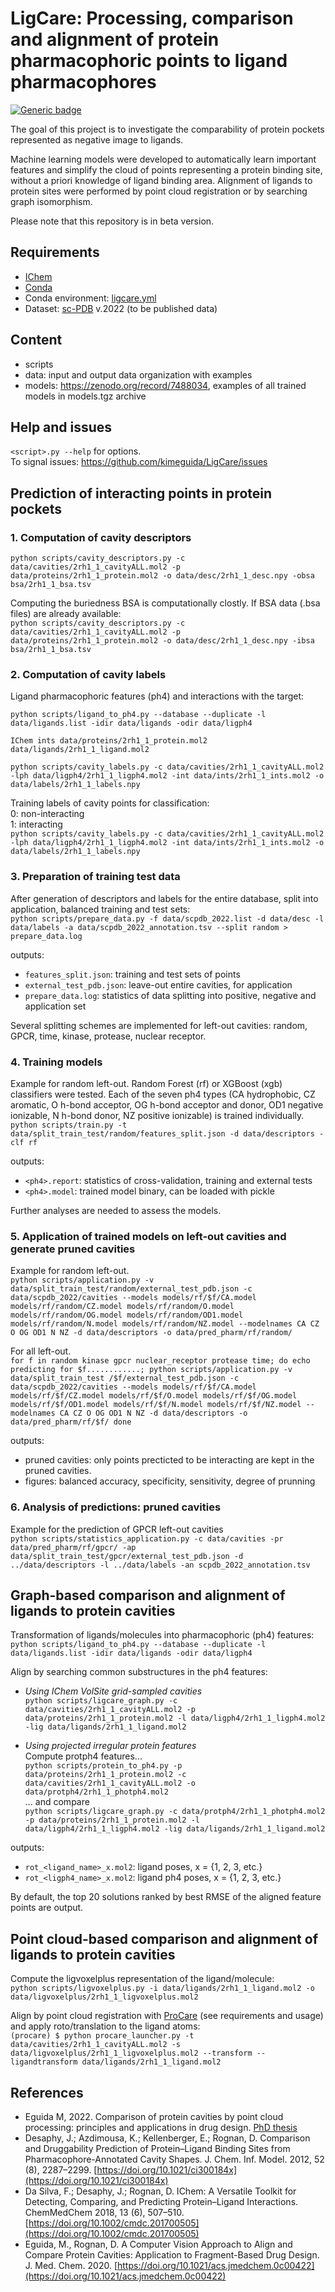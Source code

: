 # LigCare: Processing, comparison and alignment of protein pharmacophoric points to ligand pharmacophores
[![Generic badge](https://img.shields.io/badge/version-0.1.0-orange.svg)](https://shields.io/)

The goal of this project is to investigate the comparability of protein pockets represented as negative image to ligands. <br>

Machine learning models were developed to automatically learn important features and simplify the cloud of points representing a protein binding site, without a priori knowledge of ligand binding area. Alignment of ligands to protein sites were performed by point cloud registration or by searching graph isomorphism. <br>

Please note that this repository is in beta version.


## Requirements
* [IChem](http://bioinfo-pharma.u-strasbg.fr/labwebsite/download.html)
* [Conda](https://docs.conda.io/en/latest/miniconda.html)
* Conda environment: [ligcare.yml](https://github.com/kimeguida/LigCare/blob/main/ligcare.yml)
* Dataset: [sc-PDB](http://bioinfo-pharma.u-strasbg.fr/scPDB/) v.2022 (to be published data)


## Content
* scripts
* data: input and output data organization with examples
* models: https://zenodo.org/record/7488034, examples of all trained models in models.tgz archive
	

## Help and issues
`<script>.py --help` for options.  
To signal issues: https://github.com/kimeguida/LigCare/issues




## Prediction of interacting points in protein pockets

### 1. Computation of cavity descriptors
```python scripts/cavity_descriptors.py -c data/cavities/2rh1_1_cavityALL.mol2 -p data/proteins/2rh1_1_protein.mol2 -o data/desc/2rh1_1_desc.npy -obsa bsa/2rh1_1_bsa.tsv``` <br>

Computing the buriedness BSA is computationally clostly. If BSA data (.bsa files) are already available:  
```python scripts/cavity_descriptors.py -c data/cavities/2rh1_1_cavityALL.mol2 -p data/proteins/2rh1_1_protein.mol2 -o data/desc/2rh1_1_desc.npy -ibsa bsa/2rh1_1_bsa.tsv```

### 2. Computation of cavity labels

Ligand pharmacophoric features (ph4) and interactions with the target:  

```python scripts/ligand_to_ph4.py --database --duplicate -l data/ligands.list -idir data/ligands -odir data/ligph4```

```IChem ints data/proteins/2rh1_1_protein.mol2 data/ligands/2rh1_1_ligand.mol2```

```python scripts/cavity_labels.py -c data/cavities/2rh1_1_cavityALL.mol2 -lph data/ligph4/2rh1_1_ligph4.mol2 -int data/ints/2rh1_1_ints.mol2 -o data/labels/2rh1_1_labels.npy```

Training labels of cavity points for classification:  
0: non-interacting  
1: interacting  
```python scripts/cavity_labels.py -c data/cavities/2rh1_1_cavityALL.mol2 -lph data/ligph4/2rh1_1_ligph4.mol2 -int data/ints/2rh1_1_ints.mol2 -o data/labels/2rh1_1_labels.npy``` <br>


### 3. Preparation of training test data

After generation of descriptors and labels for the entire database, split into application, balanced training and test sets:  
```python scripts/prepare_data.py -f data/scpdb_2022.list -d data/desc -l data/labels -a data/scpdb_2022_annotation.tsv --split random > prepare_data.log``` <br>

outputs:
- `features_split.json`: training and test sets of points
- `external_test_pdb.json`: leave-out entire cavities, for application
- `prepare_data.log`: statistics of data splitting into positive, negative and application set

Several splitting schemes are implemented for left-out cavities: random, GPCR, time, kinase, protease, nuclear receptor.  

### 4. Training models
Example for random left-out. Random Forest (rf) or XGBoost (xgb) classifiers were tested. Each of the seven ph4 types (CA hydrophobic, CZ aromatic, O h-bond acceptor, OG h-bond acceptor and donor, OD1 negative ionizable, N h-bond donor, NZ positive ionizable) is trained individually.  
```python scripts/train.py -t data/split_train_test/random/features_split.json -d data/descriptors -clf rf``` <br>

outputs:
- `<ph4>.report`: statistics of cross-validation, training and external tests
- `<ph4>.model`: trained model binary, can be loaded with pickle

Further analyses are needed to assess the models.  

### 5. Application of trained models on left-out cavities and generate pruned cavities
Example for random left-out.  
```python scripts/application.py -v data/split_train_test/random/external_test_pdb.json -c data/scpdb_2022/cavities --models models/rf/$f/CA.model models/rf/random/CZ.model models/rf/random/O.model models/rf/random/OG.model models/rf/random/OD1.model models/rf/random/N.model models/rf/random/NZ.model --modelnames CA CZ O OG OD1 N NZ -d data/descriptors -o data/pred_pharm/rf/random/``` <br>

For all left-out.  
```for f in random kinase gpcr nuclear_receptor protease time; do echo predicting for $f............; python scripts/application.py -v data/split_train_test /$f/external_test_pdb.json -c data/scpdb_2022/cavities --models models/rf/$f/CA.model models/rf/$f/CZ.model models/rf/$f/O.model models/rf/$f/OG.model models/rf/$f/OD1.model models/rf/$f/N.model models/rf/$f/NZ.model --modelnames CA CZ O OG OD1 N NZ -d data/descriptors -o data/pred_pharm/rf/$f/ done``` <br>

outputs:
- pruned cavities: only points precticted to be interacting are kept in the pruned cavities.
- figures: balanced accuracy, specificity, sensitivity, degree of prunning


### 6. Analysis of predictions: pruned cavities
Example for the prediction of GPCR left-out cavities   
```python scripts/statistics_application.py -c data/cavities -pr data/pred_pharm/rf/gpcr/ -ap data/split_train_test/gpcr/external_test_pdb.json -d ../data/descriptors -l ../data/labels -an scpdb_2022_annotation.tsv```




## Graph-based comparison and alignment of ligands to protein cavities

Transformation of ligands/molecules into pharmacophoric (ph4) features:  
```python scripts/ligand_to_ph4.py --database --duplicate -l data/ligands.list -idir data/ligands -odir data/ligph4``` <br>

Align by searching common substructures in the ph4 features:  
* *Using IChem VolSite grid-sampled cavities*  
`python scripts/ligcare_graph.py -c data/cavities/2rh1_1_cavityALL.mol2 -p data/proteins/2rh1_1_protein.mol2 -l data/ligph4/2rh1_1_ligph4.mol2 -lig data/ligands/2rh1_1_ligand.mol2` <br>

* *Using projected irregular protein features*  
Compute protph4 features...  
`python scripts/protein_to_ph4.py -p data/proteins/2rh1_1_protein.mol2 -c data/cavities/2rh1_1_cavityALL.mol2 -o data/protph4/2rh1_1_photph4.mol2` <br>
... and compare  
`python scripts/ligcare_graph.py -c data/protph4/2rh1_1_photph4.mol2 -p data/proteins/2rh1_1_protein.mol2 -l data/ligph4/2rh1_1_ligph4.mol2 -lig data/ligands/2rh1_1_ligand.mol2` <br>

outputs:
- `rot_<ligand_name>_x.mol2`: ligand poses, x = {1, 2, 3, etc.}
- `rot_<ligph4_name>_x.mol2`: ligand ph4 poses, x = {1, 2, 3, etc.}

By default, the top 20 solutions ranked by best RMSE of the aligned feature points are output.  


## Point cloud-based comparison and alignment of ligands to protein cavities
Compute the ligvoxelplus representation of the ligand/molecule:  
`python scripts/ligvoxelplus.py -i data/ligands/2rh1_1_ligand.mol2 -o data/ligvoxelplus/2rh1_1_ligvoxelplus.mol2` <br>

Align by point cloud registration with [ProCare](https://github.com/kimeguida/ProCare) (see requirements and usage) and apply roto/translation to the ligand atoms:  
`(procare) $ python procare_launcher.py -t  data/cavities/2rh1_1_cavityALL.mol2 -s data/ligvoxelplus/2rh1_1_ligvoxelplus.mol2 --transform --ligandtransform data/ligands/2rh1_1_ligand.mol2` <br>


## References

- Eguida M, 2022. Comparison of protein cavities by point cloud processing: principles and applications in drug design. [PhD thesis](https://www.theses.fr/s269955)
- Desaphy, J.; Azdimousa, K.; Kellenberger, E.; Rognan, D. Comparison and Druggability Prediction of Protein–Ligand Binding Sites from Pharmacophore-Annotated Cavity Shapes. J. Chem. Inf. Model. 2012, 52 (8), 2287–2299. [https://doi.org/10.1021/ci300184x](https://doi.org/10.1021/ci300184x)
- Da Silva, F.; Desaphy, J.; Rognan, D. IChem: A Versatile Toolkit for Detecting, Comparing, and Predicting Protein–Ligand Interactions. ChemMedChem 2018, 13 (6), 507–510. [https://doi.org/10.1002/cmdc.201700505](https://doi.org/10.1002/cmdc.201700505)
- Eguida, M., Rognan, D. A Computer Vision Approach to Align and Compare Protein Cavities: Application to Fragment-Based Drug Design. J. Med. Chem. 2020. [https://doi.org/10.1021/acs.jmedchem.0c00422](https://doi.org/10.1021/acs.jmedchem.0c00422)
